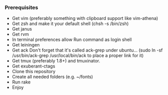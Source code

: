 ### Prerequisites

* Get vim (preferably something with clipboard support like vim-athena)
* Get zsh and make it your default shell (chsh -s /bin/zsh)
* Get janus
* Get rvm
* In terminal preferences allow Run command as login shell
* Get leiningen
* Get ack
  Don't forget that it's called ack-grep under ubuntu...
  (sudo ln -sf /usr/bin/ack-grep /usr/local/bin/ack to place a proper link for it)
* Get tmux (preferably 1.8+) and tmuxinator.
* Get exuberant-ctags
* Clone this repository
* Create all needed folders (e.g. ~/fonts)
* Run rake
* Enjoy
